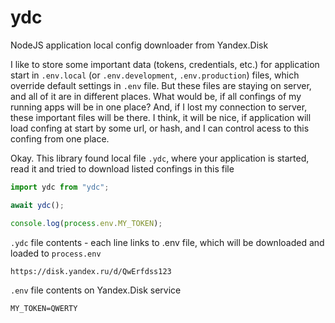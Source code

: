 # ydc
NodeJS application local config downloader from Yandex.Disk

I like to store some important data (tokens, credentials, etc.) for application start in `.env.local` (or `.env.development`, `.env.production`) files, which override default settings in `.env` file. 
But these files are staying on server, and all of it are in different places. What would be, if all confings of my running apps will be in one place?
And, if I lost my connection to server, these important files will be there. 
I think, it will be nice, if application will load confing at start by some url, or hash, and I can control acess to this confing from one place.

Okay. This library found local file `.ydc`, where your application is started, read it and tried to download listed confings in this file

```javascript
import ydc from "ydc";

await ydc();

console.log(process.env.MY_TOKEN);
```

`.ydc` file contents - each line links to .env file, which will be downloaded and loaded to `process.env`
```
https://disk.yandex.ru/d/QwErfdss123
```

`.env` file contents on Yandex.Disk service
```
MY_TOKEN=QWERTY
```
